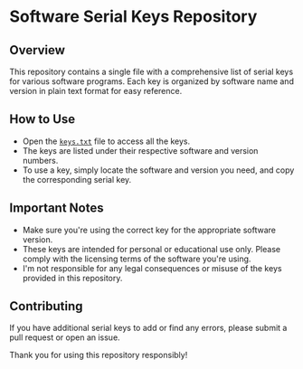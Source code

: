# Software Serial Keys Repository

## Overview
This repository contains a single file with a comprehensive list of serial keys for various software programs. Each key is organized by software name and version in plain text format for easy reference.

## How to Use
- Open the [`keys.txt`](https://github.com/soelinnaing-dev/All-Product-Keys) file to access all the keys.
- The keys are listed under their respective software and version numbers.
- To use a key, simply locate the software and version you need, and copy the corresponding serial key.


## Important Notes
- Make sure you're using the correct key for the appropriate software version.
- These keys are intended for personal or educational use only. Please comply with the licensing terms of the software you're using.
- I'm not responsible for any legal consequences or misuse of the keys provided in this repository.

## Contributing
If you have additional serial keys to add or find any errors, please submit a pull request or open an issue.

Thank you for using this repository responsibly!
